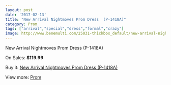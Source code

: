 ```yaml
---
layout: post
date: '2017-02-13'
title: "New Arrival Nightmoves Prom Dress  (P-1418A)"
category: Prom
tags: ["arrival","special","dress","formal","crazy"]
image: http://www.benemulti.com/25031-thickbox_default/new-arrival-nightmoves-prom-dress-p-1418a.jpg
---
```

New Arrival Nightmoves Prom Dress  (P-1418A)

On Sales: **$119.99**
<a href="https://www.benemulti.com/en/prom/9841-new-arrival-nightmoves-prom-dress-p-1418a.html"><amp-img layout="responsive" width="600" height="600" src="//www.benemulti.com/25031-thickbox_default/new-arrival-nightmoves-prom-dress-p-1418a.jpg" alt="New Arrival Nightmoves Prom Dress  (P-1418A) 0" /></a>
<a href="https://www.benemulti.com/en/prom/9841-new-arrival-nightmoves-prom-dress-p-1418a.html"><amp-img layout="responsive" width="600" height="600" src="//www.benemulti.com/25033-thickbox_default/new-arrival-nightmoves-prom-dress-p-1418a.jpg" alt="New Arrival Nightmoves Prom Dress  (P-1418A) 1" /></a>
<a href="https://www.benemulti.com/en/prom/9841-new-arrival-nightmoves-prom-dress-p-1418a.html"><amp-img layout="responsive" width="600" height="600" src="//www.benemulti.com/25032-thickbox_default/new-arrival-nightmoves-prom-dress-p-1418a.jpg" alt="New Arrival Nightmoves Prom Dress  (P-1418A) 2" /></a>

Buy it: [New Arrival Nightmoves Prom Dress  (P-1418A)](https://www.benemulti.com/en/prom/9841-new-arrival-nightmoves-prom-dress-p-1418a.html "New Arrival Nightmoves Prom Dress  (P-1418A)")

View more: [Prom](https://www.benemulti.com/en/78-prom "Prom")
